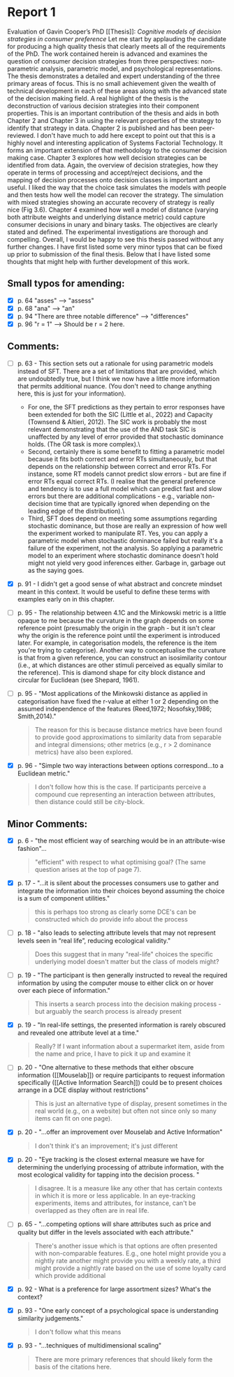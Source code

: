 # Report 1

Evaluation of Gavin Cooper’s PhD [[Thesis]]: _Cognitive models of decision strategies in consumer preference_
Let me start by applauding the candidate for producing a high quality thesis that clearly meets all of the requirements of the PhD. The work contained herein is advanced and examines the question of consumer decision strategies from three perspectives: non-parametric analysis, parametric model, and psychological representations.
The thesis demonstrates a detailed and expert understanding of the three primary areas of focus. This is no small achievement given the wealth of technical development in each of these areas along with the advanced state of the decision making field. A real highlight of the thesis is the deconstruction of various decision strategies into their component properties. This is an important contribution of the thesis and aids in both Chapter 2 and Chapter 3 in using the relevant properties of the strategy to identify that strategy in data.
Chapter 2 is published and has been peer-reviewed. I don't have much to add here except to point out that this is a highly novel and interesting application of Systems Factorial Technology. It forms an important extension of that methodology to the consumer decision making case.
Chapter 3 explores how well decision strategies can be identified from data. Again, the overview of decision strategies, how they operate in terms of processing and accept/reject decisions, and the mapping of decision processes onto decision classes is important and useful. I liked the way that the choice task simulates the models with people and then tests how well the model can recover the strategy. The simulation with mixed strategies showing an accurate recovery of strategy is really nice (Fig 3.6).
Chapter 4 examined how well a model of distance (varying both attribute weights and underlying distance metric) could capture consumer decisions in unary and binary tasks. The objectives are clearly stated and defined. The experimental investigations are thorough and compelling.
Overall, I would be happy to see this thesis passed without any further changes. I have first listed some very minor typos that can be fixed up prior to submission of the final thesis. Below that I have listed some thoughts that might help with further development of this work.

## Small typos for amending:

- [x] p. 64 "asses" --> "assess"
- [x] p. 68 "ana" --> "an"
- [x] p. 94 "There are three notable difference" --> "differences"
- [x] p. 96 "r = 1" --> Should be r = 2 here.

## Comments:
- [ ] p. 63 - This section sets out a rationale for using parametric models instead of SFT. There are a set of limitations that are provided, which are undoubtedly true, but I think we now have a little more information that permits additional nuance. (You don't need to change anything here, this is just for your information).
    - For one, the SFT predictions as they pertain to error responses have been extended for both the SIC (Little et al., 2022) and Capacity (Townsend & Altieri, 2012). The SIC work is probably the most relevant demonstrating that the use of the AND task SIC is unaffected by any level of error provided that stochastic dominance holds. (The OR task is more complex).\
    - Second, certainly there is some benefit to fitting a parametric model because it fits both correct and error RTs simultaneously, but that depends on the relationship between correct and error RTs. For instance, some RT models cannot predict slow errors - but are fine if error RTs equal correct RTs. (I realise that the general preference and tendency is to use a full model which can predict fast and slow errors but there are additional complications - e.g., variable non-decision time that are typically ignored when depending on the leading edge of the distribution).\
    - Third, SFT does depend on meeting some assumptions regarding stochastic dominance, but those are really an expression of how well the experiment worked to manipulate RT. Yes, you can apply a parametric model when stochastic dominance failed but really it's a failure of the experiment, not the analysis. So applying a parametric model to an experiment where stochastic dominance doesn't hold might not yield very good inferences either. Garbage in, garbage out as the saying goes.
- [x] p. 91 - I didn't get a good sense of what abstract and concrete mindset meant in this context. It would be useful to define these terms with examples early on in this chapter.
- [ ] p. 95 - The relationship between 4.1C and the Minkowski metric is a little opaque to me because the curvature in the graph depends on some reference point (presumably the origin in the graph - but it isn't clear why the origin is the reference point until the experiment is introduced later. For example, in categorisation models, the reference is the item you're trying to categorise). Another way to conceptualise the curvature is that from a given reference, you can construct an isosimilarity contour (i.e., at which distances are other stimuli perceived as equally similar to the reference). This is diamond shape for city block distance and circular for Euclidean (see Shepard, 1961).
- [ ] p. 95 - "Most applications of the Minkowski distance as applied in categorisation have fixed the r-value at either 1 or 2 depending on the assumed independence of the features (Reed,1972; Nosofsky,1986; Smith,2014)."

    > The reason for this is because distance metrics have been found to provide good approximations to similarity data from separable and integral dimensions; other metrics (e.g., r > 2 dominance metrics) have also been explored.

- [x] p. 96 - "Simple two way interactions between options correspond...to a Euclidean metric."

    > I don't follow how this is the case. If participants perceive a compound cue representing an interaction between attributes, then distance could still be city-block.


## Minor Comments:
- [x] p. 6 - "the most efficient way of searching would be in an attribute-wise fashion"...

    > "efficient" with respect to what optimising goal? (The same question arises at the top of page 7).

- [x] p. 17 - "...it is silent about the processes consumers use to gather and integrate the information into their choices beyond assuming the choice is a sum of component utilities."

    > this is perhaps too strong as clearly some DCE's can be constructed which do provide info about the process
- [ ] p. 18 - "also leads to selecting attribute levels that may not represent levels seen in “real life”, reducing ecological validity."

    > Does this suggest that in many "real-life" choices the specific underlying model doesn't matter but the class of models might?

- [ ] p. 19 - "The participant is then generally instructed to reveal the required information by using the computer mouse to either click on or hover over each piece of information."

    > This inserts a search process into the decision making process - but arguably the search process is already present

- [x] p. 19 - "In real-life settings, the presented information is rarely obscured and revealed one attribute level at a time."

    > Really? If I want information about a supermarket item, aside from the name and price, I have to pick it up and examine it

- [ ] p. 20 - "One alternative to these methods that either obscure information ([[Mouselab]]) or require participants to request information specifically ([[Active Information Search]]) could be to present choices arrange in a DCE display without restrictions"

    > This is just an alternative type of display, present sometimes in the real world (e.g., on a website) but often not since only so many items can fit on one page).

- [x] p. 20 - "...offer an improvement over Mouselab and Active Information"

    > I don't think it's an improvement; it's just different

- [x] p. 20 - "Eye tracking is the closest external measure we have for determining the underlying processing of attribute information, with the most ecological validity for tapping into the decision process. "

    > I disagree. It is a measure like any other that has certain contexts in which it is more or less applicable. In an eye-tracking experiments, items and attributes, for instance, can't be overlapped as they often are in real life.

- [ ] p. 65 - "...competing options will share attributes such as price and quality but differ in the levels associated with each attribute."

    > There's another issue which is that options are often presented with non-comparable features. E.g., one hotel might provide you a nightly rate another might provide you with a weekly rate, a third might provide a nightly rate based on the use of some loyalty card which provide additional

- [x] p. 92 - What is a preference for large assortment sizes? What's the context?
- [x] p. 93 - "One early concept of a psychological space is understanding similarity judgements."

    > I don't follow what this means

- [x] p. 93 - "...techniques of multidimensional scaling"

    > There are more primary references that should likely form the basis of the citations here.